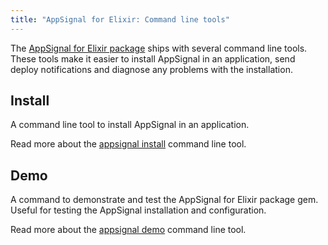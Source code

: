 ```yaml
---
title: "AppSignal for Elixir: Command line tools"
---
```


The [AppSignal for Elixir package][package] ships with several command line tools. These
tools make it easier to install AppSignal in an application, send deploy
notifications and diagnose any problems with the installation.

## Install

A command line tool to install AppSignal in an application.

Read more about the [appsignal install][cli-install] command line tool.

## Demo

A command to demonstrate and test the AppSignal for Elixir package gem. Useful for testing the AppSignal installation and configuration.

Read more about the [appsignal demo][cli-demo] command line tool.

[package]: https://github.com/appsignal/appsignal-elixir
[cli-install]: /elixir/command-line/install.html
[cli-demo]: /elixir/command-line/demo.html
